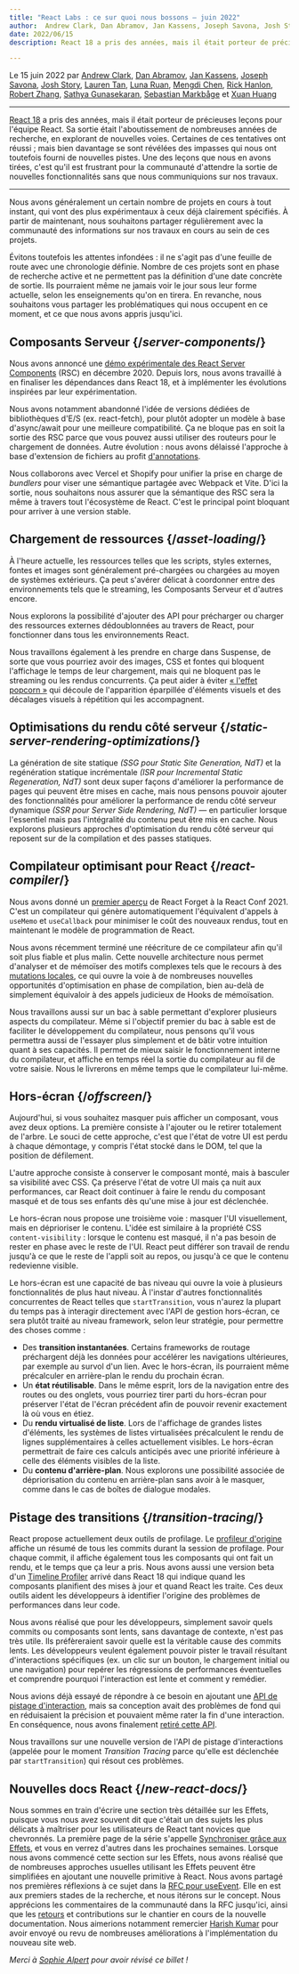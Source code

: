 ```yaml
---
title: "React Labs : ce sur quoi nous bossons – juin 2022"
author:  Andrew Clark, Dan Abramov, Jan Kassens, Joseph Savona, Josh Story, Lauren Tan, Luna Ruan, Mengdi Chen, Rick Hanlon, Robert Zhang, Sathya Gunasekaran, Sebastian Markbage et Xuan Huang
date: 2022/06/15
description: React 18 a pris des années, mais il était porteur de précieuses leçons pour l'équipe React.  Sa sortie était l'aboutissement de nombreuses années de recherche, en explorant de nouvelles voies.  Certaines de ces tentatives ont réussi ; mais bien davantage se sont révélées des impasses qui nous ont toutefois fourni de nouvelles pistes.  Une des leçons que nous en avons tirées, c'est qu'il est frustrant pour la communauté d'attendre la sortie de nouvelles fonctionnalités sans que nous communiquions sur nos travaux.

---
```


Le 15 juin 2022 par [Andrew Clark](https://twitter.com/acdlite), [Dan Abramov](https://twitter.com/dan_abramov), [Jan Kassens](https://twitter.com/kassens), [Joseph Savona](https://twitter.com/en_JS), [Josh Story](https://twitter.com/joshcstory), [Lauren Tan](https://twitter.com/potetotes), [Luna Ruan](https://twitter.com/lunaruan), [Mengdi Chen](https://twitter.com/mengdi_en), [Rick Hanlon](https://twitter.com/rickhanlonii), [Robert Zhang](https://twitter.com/jiaxuanzhang01), [Sathya Gunasekaran](https://twitter.com/_gsathya), [Sebastian Markbåge](https://twitter.com/sebmarkbage) et [Xuan Huang](https://twitter.com/Huxpro)

---

<Intro>

[React 18](/blog/2022/03/29/react-v18) a pris des années, mais il était porteur de précieuses leçons pour l'équipe React.  Sa sortie était l'aboutissement de nombreuses années de recherche, en explorant de nouvelles voies.  Certaines de ces tentatives ont réussi ; mais bien davantage se sont révélées des impasses qui nous ont toutefois fourni de nouvelles pistes.  Une des leçons que nous en avons tirées, c'est qu'il est frustrant pour la communauté d'attendre la sortie de nouvelles fonctionnalités sans que nous communiquions sur nos travaux.

</Intro>

---

Nous avons généralement un certain nombre de projets en cours à tout instant, qui vont des plus expérimentaux à ceux déjà clairement spécifiés. À partir de maintenant, nous souhaitons partager régulièrement avec la communauté des informations sur nos travaux en cours au sein de ces projets.

Évitons toutefois les attentes infondées : il ne s'agit pas d'une feuille de route avec une chronologie définie.  Nombre de ces projets sont en phase de recherche active et ne permettent pas la définition d'une date concrète de sortie.  Ils pourraient même ne jamais voir le jour sous leur forme actuelle, selon les enseignements qu'on en tirera.  En revanche, nous souhaitons vous partager les problématiques qui nous occupent en ce moment, et ce que nous avons appris jusqu'ici.

## Composants Serveur {/*server-components*/}

Nous avons annoncé une [démo expérimentale des React Server Components](/blog/2020/12/21/data-fetching-with-react-server-components) (RSC) en décembre 2020. Depuis lors, nous avons travaillé à en finaliser les dépendances dans React 18, et à implémenter les évolutions inspirées par leur expérimentation.

Nous avons notamment abandonné l'idée de versions dédiées de bibliothèques d'E/S (ex. react-fetch), pour plutôt adopter un modèle à base d'async/await pour une meilleure compatibilité. Ça ne bloque pas en soit la sortie des RSC parce que vous pouvez aussi utiliser des routeurs pour le chargement de données.  Autre évolution : nous avons délaissé l'approche à base d'extension de fichiers au profit [d'annotations](https://github.com/reactjs/rfcs/pull/189#issuecomment-1116482278).

Nous collaborons avec Vercel et Shopify pour unifier la prise en charge de *bundlers* pour viser une sémantique partagée avec Webpack et Vite. D'ici la sortie, nous souhaitons nous assurer que la sémantique des RSC sera la même à travers tout l'écosystème de React.  C'est le principal point bloquant pour arriver à une version stable.

## Chargement de ressources {/*asset-loading*/}

À l'heure actuelle, les ressources telles que les scripts, styles externes, fontes et images sont généralement pré-chargées ou chargées au moyen de systèmes extérieurs. Ça peut s'avérer délicat à coordonner entre des environnements tels que le streaming, les Composants Serveur et d'autres encore.

Nous explorons la possibilité d'ajouter des API pour précharger ou charger des ressources externes dédoublonnées au travers de React, pour fonctionner dans tous les environnements React.

Nous travaillons également à les prendre en charge dans Suspense, de sorte que vous pourriez avoir des images, CSS et fontes qui bloquent l'affichage le temps de leur chargement, mais qui ne bloquent pas le streaming ou les rendus concurrents.  Ça peut aider à éviter [« l'effet popcorn »](https://twitter.com/sebmarkbage/status/1516852731251724293) qui découle de l'apparition éparpillée d'éléments visuels et des décalages visuels à répétition qui les accompagnent.

## Optimisations du rendu côté serveur {/*static-server-rendering-optimizations*/}

La génération de site statique *(SSG pour Static Site Generation, NdT)* et la regénération statique incrémentale *(ISR pour Incremental Static Regeneration, NdT)* sont deux super façons d'améliorer la performance de pages qui peuvent être mises en cache, mais nous pensons pouvoir ajouter des fonctionnalités pour améliorer la performance de rendu côté serveur dynamique *(SSR pour Server Side Rendering, NdT)* — en particulier lorsque l'essentiel mais pas l'intégralité du contenu peut être mis en cache.  Nous explorons plusieurs approches d'optimisation du rendu côté serveur qui reposent sur de la compilation et des passes statiques.

## Compilateur optimisant pour React {/*react-compiler*/}

Nous avons donné un [premier aperçu](https://www.youtube.com/watch?v=lGEMwh32soc) de React Forget à la React Conf 2021. C'est un compilateur qui génère automatiquement l'équivalent d'appels à `useMemo` et `useCallback` pour minimiser le coût des nouveaux rendus, tout en maintenant le modèle de programmation de React.

Nous avons récemment terminé une réécriture de ce compilateur afin qu'il soit plus fiable et plus malin.  Cette nouvelle architecture nous permet d'analyser et de mémoïser des motifs complexes tels que le recours à des [mutations locales](/learn/keeping-components-pure#local-mutation-your-components-little-secret), ce qui ouvre la voie à de nombreuses nouvelles opportunités d'optimisation en phase de compilation, bien au-delà de simplement équivaloir à des appels judicieux de Hooks de mémoïsation.

Nous travaillons aussi sur un bac à sable permettant d'explorer plusieurs aspects du compilateur. Même si l'objectif premier du bac à sable est de faciliter le développement du compilateur, nous pensons qu'il vous permettra aussi de l'essayer plus simplement et de bâtir votre intuition quant à ses capacités. Il permet de mieux saisir le fonctionnement interne du compilateur, et affiche en temps réel la sortie du compilateur au fil de votre saisie. Nous le livrerons en même temps que le compilateur lui-même.

## Hors-écran {/*offscreen*/}

Aujourd'hui, si vous souhaitez masquer puis afficher un composant, vous avez deux options. La première consiste à l'ajouter ou le retirer totalement de l'arbre. Le souci de cette approche, c'est que l'état de votre UI est perdu à chaque démontage, y compris l'état stocké dans le DOM, tel que la position de défilement.

L'autre approche consiste à conserver le composant monté, mais à basculer sa visibilité avec CSS.  Ça préserve l'état de votre UI mais ça nuit aux performances, car React doit continuer à faire le rendu du composant masqué et de tous ses enfants dès qu'une mise à jour est déclenchée.

Le hors-écran nous propose une troisième voie : masquer l'UI visuellement, mais en déprioriser le contenu.  L'idée est similaire à la propriété CSS `content-visibility` : lorsque le contenu est masqué, il n'a pas besoin de rester en phase avec le reste de l'UI. React peut différer son travail de rendu jusqu'à ce que le reste de l'appli soit au repos, ou jusqu'à ce que le contenu redevienne visible.

Le hors-écran est une capacité de bas niveau qui ouvre la voie à plusieurs fonctionnalités de plus haut niveau. À l'instar d'autres fonctionnalités concurrentes de React telles que `startTransition`, vous n'aurez la plupart du temps pas à interagir directement avec l'API de gestion hors-écran, ce sera plutôt traité au niveau framework, selon leur stratégie, pour permettre des choses comme :

* Des **transition instantanées**. Certains frameworks de routage préchargent déjà les données pour accélérer les navigations ultérieures, par exemple au survol d'un lien. Avec le hors-écran, ils pourraient même précalculer en arrière-plan le rendu du prochain écran.
* Un **état réutilisable**. Dans le même esprit, lors de la navigation entre des routes ou des onglets, vous pourriez tirer parti du hors-écran pour préserver l'état de l'écran précédent afin de pouvoir revenir exactement là où vous en étiez.
* Du **rendu virtualisé de liste**.  Lors de l'affichage de grandes listes d'éléments, les systèmes de listes virtualisées précalculent le rendu de lignes supplémentaires à celles actuellement visibles. Le hors-écran permettrait de faire ces calculs anticipés avec une priorité inférieure à celle des éléments visibles de la liste.
* Du **contenu d'arrière-plan**. Nous explorons une possibilité associée de dépriorisation du contenu en arrière-plan sans avoir à le masquer, comme dans le cas de boîtes de dialogue modales.

## Pistage des transitions {/*transition-tracing*/}

React propose actuellement deux outils de profilage. Le [profileur d'origine](https://fr.legacy.reactjs.org/blog/2018/09/10/introducing-the-react-profiler.html) affiche un résumé de tous les commits durant la session de profilage. Pour chaque commit, il affiche également tous les composants qui ont fait un rendu, et le temps que ça leur a pris. Nous avons aussi une version beta d'un [Timeline Profiler](https://github.com/reactwg/react-18/discussions/76) arrivé dans React 18 qui indique quand les composants planifient des mises à jour et quand React les traite. Ces deux outils aident les développeurs à identifier l'origine des problèmes de performances dans leur code.

Nous avons réalisé que pour les développeurs, simplement savoir quels commits ou composants sont lents, sans davantage de contexte, n'est pas très utile. Ils préfèreraient savoir quelle est la véritable cause des commits lents. Les développeurs veulent également pouvoir pister le travail résultant d'interactions spécifiques (ex. un clic sur un bouton, le chargement initial ou une navigation) pour repérer les régressions de performances éventuelles et comprendre pourquoi l'interaction est lente et comment y remédier.

Nous avions déjà essayé de répondre à ce besoin en ajoutant une [API de pistage d'interaction](https://gist.github.com/bvaughn/8de925562903afd2e7a12554adcdda16), mais sa conception avait des problèmes de fond qui en réduisaient la précision et pouvaient même rater la fin d'une interaction. En conséquence, nous avons finalement [retiré cette API](https://github.com/facebook/react/pull/20037).

Nous travaillons sur une nouvelle version de l'API de pistage d'interactions (appelée pour le moment *Transition Tracing* parce qu'elle est déclenchée par `startTransition`) qui résout ces problèmes.

## Nouvelles docs React {/*new-react-docs*/}

Nous sommes en train d'écrire une section très détaillée sur les Effets, puisque vous nous avez souvent dit que c'était un des sujets les plus délicats à maîtriser pour les utilisateurs de React tant novices que chevronnés. La première page de la série s'appelle [Synchroniser grâce aux Effets](/learn/synchronizing-with-effects), et vous en verrez d'autres dans les prochaines semaines.  Lorsque nous avons commencé cette section sur les Effets, nous avons réalisé que de nombreuses approches usuelles utilisant les Effets peuvent être simplifiées en ajoutant une nouvelle primitive à React. Nous avons partagé nos premières réflexions à ce sujet dans la [RFC pour useEvent](https://github.com/reactjs/rfcs/pull/220). Elle en est aux premiers stades de la recherche, et nous itérons sur le concept. Nous apprécions les commentaires de la communauté dans la RFC jusqu'ici, ainsi que les [retours](https://github.com/reactjs/reactjs.org/issues/3308) et contributions sur le chantier en cours de la nouvelle documentation.  Nous aimerions notamment remercier [Harish Kumar](https://github.com/harish-sethuraman) pour avoir envoyé ou revu de nombreuses améliorations à l'implémentation du nouveau site web.

*Merci à [Sophie Alpert](https://twitter.com/sophiebits) pour avoir révisé ce billet !*
